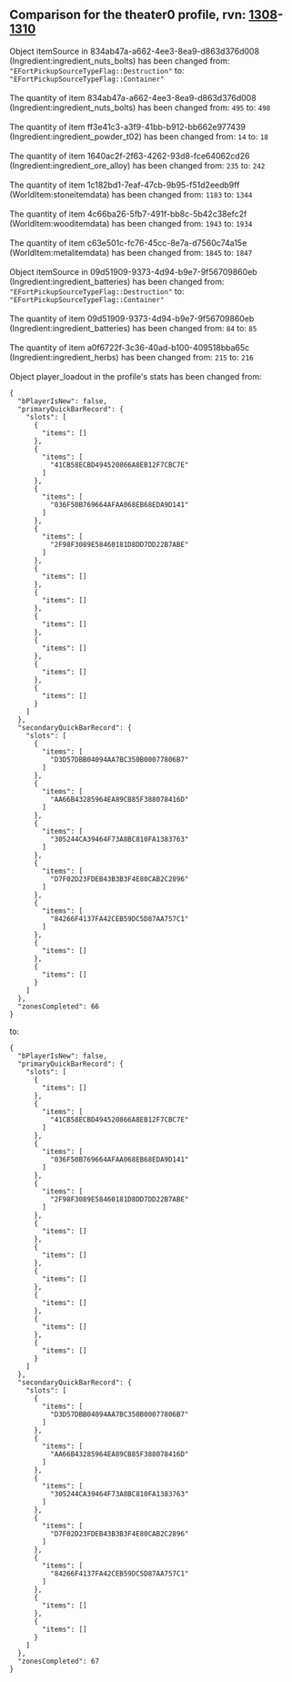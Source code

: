 ## Comparison for the theater0 profile, rvn: [1308](https://github.com/PRO100KatYT/FortniteProfileRevisions/tree/main/profiles/theater0/1308%20theater0.json)-[1310](https://github.com/PRO100KatYT/FortniteProfileRevisions/tree/main/profiles/theater0/1310%20theater0.json)

Object itemSource in 834ab47a-a662-4ee3-8ea9-d863d376d008 (Ingredient:ingredient_nuts_bolts) has been changed from: `"EFortPickupSourceTypeFlag::Destruction"` to: `"EFortPickupSourceTypeFlag::Container"`
<br><br>
The quantity of item 834ab47a-a662-4ee3-8ea9-d863d376d008 (Ingredient:ingredient_nuts_bolts) has been changed from: `495` to: `498`
<br><br>
The quantity of item ff3e41c3-a3f9-41bb-b912-bb662e977439 (Ingredient:ingredient_powder_t02) has been changed from: `14` to: `18`
<br><br>
The quantity of item 1640ac2f-2f63-4262-93d8-fce64062cd26 (Ingredient:ingredient_ore_alloy) has been changed from: `235` to: `242`
<br><br>
The quantity of item 1c182bd1-7eaf-47cb-9b95-f51d2eedb9ff (WorldItem:stoneitemdata) has been changed from: `1183` to: `1344`
<br><br>
The quantity of item 4c66ba26-5fb7-491f-bb8c-5b42c38efc2f (WorldItem:wooditemdata) has been changed from: `1943` to: `1934`
<br><br>
The quantity of item c63e501c-fc76-45cc-8e7a-d7560c74a15e (WorldItem:metalitemdata) has been changed from: `1845` to: `1847`
<br><br>
Object itemSource in 09d51909-9373-4d94-b9e7-9f56709860eb (Ingredient:ingredient_batteries) has been changed from: `"EFortPickupSourceTypeFlag::Destruction"` to: `"EFortPickupSourceTypeFlag::Container"`
<br><br>
The quantity of item 09d51909-9373-4d94-b9e7-9f56709860eb (Ingredient:ingredient_batteries) has been changed from: `84` to: `85`
<br><br>
The quantity of item a0f6722f-3c36-40ad-b100-409518bba65c (Ingredient:ingredient_herbs) has been changed from: `215` to: `216`
<br><br>
Object player_loadout in the profile's stats has been changed from:

```
{
  "bPlayerIsNew": false,
  "primaryQuickBarRecord": {
    "slots": [
      {
        "items": []
      },
      {
        "items": [
          "41CB58ECBD494520866A8EB12F7CBC7E"
        ]
      },
      {
        "items": [
          "036F50B769664AFAA068EB68EDA9D141"
        ]
      },
      {
        "items": [
          "2F98F3089E58460181D8DD7DD22B7ABE"
        ]
      },
      {
        "items": []
      },
      {
        "items": []
      },
      {
        "items": []
      },
      {
        "items": []
      },
      {
        "items": []
      },
      {
        "items": []
      }
    ]
  },
  "secondaryQuickBarRecord": {
    "slots": [
      {
        "items": [
          "D3D57DBB04094AA7BC350B00077806B7"
        ]
      },
      {
        "items": [
          "AA66B43285964EA89CB85F388078416D"
        ]
      },
      {
        "items": [
          "305244CA39464F73A8BC810FA1383763"
        ]
      },
      {
        "items": [
          "D7F02D23FDEB43B3B3F4E80CAB2C2896"
        ]
      },
      {
        "items": [
          "84266F4137FA42CEB59DC5D87AA757C1"
        ]
      },
      {
        "items": []
      },
      {
        "items": []
      }
    ]
  },
  "zonesCompleted": 66
}
```

to:

```
{
  "bPlayerIsNew": false,
  "primaryQuickBarRecord": {
    "slots": [
      {
        "items": []
      },
      {
        "items": [
          "41CB58ECBD494520866A8EB12F7CBC7E"
        ]
      },
      {
        "items": [
          "036F50B769664AFAA068EB68EDA9D141"
        ]
      },
      {
        "items": [
          "2F98F3089E58460181D8DD7DD22B7ABE"
        ]
      },
      {
        "items": []
      },
      {
        "items": []
      },
      {
        "items": []
      },
      {
        "items": []
      },
      {
        "items": []
      },
      {
        "items": []
      }
    ]
  },
  "secondaryQuickBarRecord": {
    "slots": [
      {
        "items": [
          "D3D57DBB04094AA7BC350B00077806B7"
        ]
      },
      {
        "items": [
          "AA66B43285964EA89CB85F388078416D"
        ]
      },
      {
        "items": [
          "305244CA39464F73A8BC810FA1383763"
        ]
      },
      {
        "items": [
          "D7F02D23FDEB43B3B3F4E80CAB2C2896"
        ]
      },
      {
        "items": [
          "84266F4137FA42CEB59DC5D87AA757C1"
        ]
      },
      {
        "items": []
      },
      {
        "items": []
      }
    ]
  },
  "zonesCompleted": 67
}
```

<br><br>
